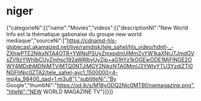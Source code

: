 # niger
{"categorieNi":[{"name":"Movies","videos":[{"descriptionNI":"New World Info est la thématique gabonaise du groupe new world mediaque","sourceNi":["https://cdnamd-hls-globecast.akamaized.net/live/ramdisk/tele_sahel/hls_video/hdntl-_-ZXhwPTE2NjkxNTA4OTR+YWNsPSUyZmxpdmUlMmZyYW1kaXNrJTJmdGVsZV9zYWhlbCUyZmhsc192aWRlbyUyZip+aG1hYz1kOGEwODE1MjFlNGE2OWY4MDdhMDNjMTViMTQ0NTJiMGY2NjkzNTA0MmU3YWIyYTU3YzdiZTI0NGFhNjc0ZTA2/tele_sahel-avc1_1500000=4-mp4a_98400_qad=1.m3u8"],"subtitleNi":"By Google","thumbNi":"https://od.lk/s/M18yODQ2Njc0MTBf/nwmagazine.png","titleNi":"NEW WORLD MAGAZINE TV"}]}]}
